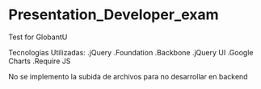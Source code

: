 Presentation_Developer_exam
===========================

Test for GlobantU

Tecnologias Utilizadas:
	.jQuery
	.Foundation
	.Backbone
	.jQuery UI
	.Google Charts
	.Require JS

No se implemento la subida de archivos para no desarrollar en backend